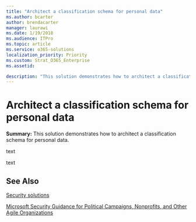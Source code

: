 ```yaml
---
title: "Architect a classification schema for personal data"
ms.author: bcarter
author: brendacarter
manager: laurawi
ms.date: 1/19/2018
ms.audience: ITPro
ms.topic: article
ms.service: o365-solutions
localization_priority: Priority
ms.custom: Strat_O365_Enterprise
ms.assetid:

description: "This solution demonstrates how to architect a classification schema for personal data."
---
```


# Architect a classification schema for personal data

 **Summary:** This solution demonstrates how to architect a classification schema for personal data.
  
text

text
  

## See Also

[Security solutions](security-solutions.md)
  
[Microsoft Security Guidance for Political Campaigns, Nonprofits, and Other Agile Organizations](microsoft-security-guidance-for-political-campaigns-nonprofits-and-other-agile-o.md)





